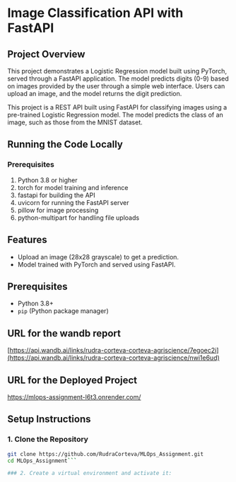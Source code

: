 # Image Classification API with FastAPI

## Project Overview
This project demonstrates a Logistic Regression model built using PyTorch, served through a FastAPI application. The model predicts digits (0-9) based on images provided by the user through a simple web interface. Users can upload an image, and the model returns the digit prediction.

This project is a REST API built using FastAPI for classifying images using a pre-trained Logistic Regression model. The model predicts the class of an image, such as those from the MNIST dataset.

## Running the Code Locally

### Prerequisites
1. Python 3.8 or higher
2. torch for model training and inference
3. fastapi for building the API
4. uvicorn for running the FastAPI server
5. pillow for image processing
6. python-multipart for handling file uploads

## Features
- Upload an image (28x28 grayscale) to get a prediction.
- Model trained with PyTorch and served using FastAPI.

## Prerequisites
- Python 3.8+
- `pip` (Python package manager)

## URL for the wandb report
[https://api.wandb.ai/links/rudra-corteva-corteva-agriscience/7egoec2i](https://api.wandb.ai/links/rudra-corteva-corteva-agriscience/nwi1e6ud)

## URL for the Deployed Project
https://mlops-assignment-l6t3.onrender.com/

## Setup Instructions

### 1. Clone the Repository
```bash
git clone https://github.com/RudraCorteva/MLOps_Assignment.git
cd MLOps_Assignment```

### 2. Create a virtual environment and activate it:


